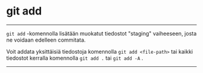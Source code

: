 # git add

***

`git add` -komennolla lisätään muokatut tiedostot
"staging" vaiheeseen, josta ne voidaan edelleen
commitata.

Voit addata yksittäisiä tiedostoja komennolla
`git add <file-path>` tai kaikki tiedostot kerralla
komennolla `git add .` tai `git add -A` .


***
